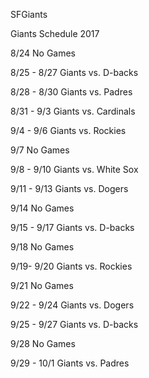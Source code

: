 SFGiants


Giants Schedule 2017

8/24
No Games

8/25 - 8/27 
Giants vs. D-backs

8/28 - 8/30
Giants vs. Padres

8/31 - 9/3
Giants vs. Cardinals

9/4 - 9/6
Giants vs. Rockies

9/7
No Games

9/8 - 9/10
Giants vs. White Sox

9/11 - 9/13
Giants vs. Dogers

9/14
No Games

9/15 - 9/17
Giants vs. D-backs

9/18
No Games

9/19- 9/20
Giants vs. Rockies

9/21
No Games

9/22 - 9/24
Giants vs. Dogers

9/25 - 9/27
Giants vs. D-backs

9/28
No Games

9/29 - 10/1
Giants vs. Padres

